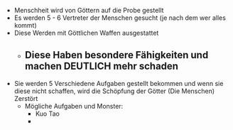 - Menschheit wird von Göttern auf die Probe gestellt
- Es werden 5 - 6 Vertreter der Menschen gesucht (je nach dem wer alles kommt)
- Diese Werden mit Göttlichen Waffen ausgestattet
	- Diese Haben besondere Fähigkeiten und machen DEUTLICH mehr schaden
		-
- Sie werden 5 Verschiedene Aufgaben gestellt bekommen und wenn sie diese nicht schaffen, wird die Schöpfung der Götter (Die Menschen) Zerstört
	- Mögliche Aufgaben und Monster:
		- Kuo Tao
		-